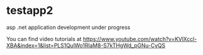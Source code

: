 # testapp2
asp .net application development under progress
 
 You can find video tutorials at
 https://www.youtube.com/watch?v=KVlXccl-XBA&index=1&list=PLS1QulWo1RIaM8-S7kTHgWd_pGNu-CyQS
